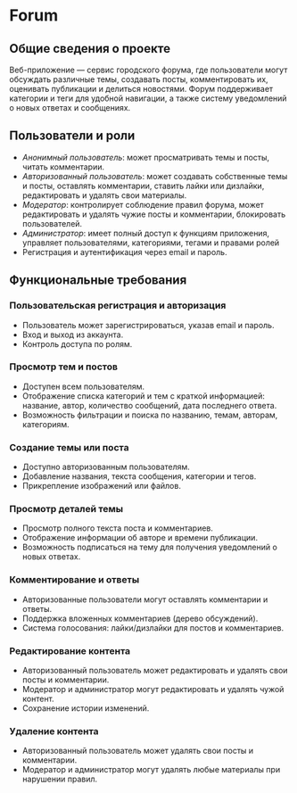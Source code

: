 # Forum
## Общие сведения о проекте
Веб-приложение — сервис городского форума, где пользователи могут обсуждать различные темы, создавать посты, комментировать их, оценивать публикации и делиться новостями. Форум поддерживает категории и теги для удобной навигации, а также систему уведомлений о новых ответах и сообщениях.
## Пользователи и роли
*	*Анонимный пользователь*: может просматривать темы и посты, читать комментарии.
*	*Авторизованный пользователь*: может создавать собственные темы и посты, оставлять комментарии, ставить лайки или дизлайки, редактировать и удалять свои материалы.
*	*Модератор*: контролирует соблюдение правил форума, может редактировать и удалять чужие посты и комментарии, блокировать пользователей.
*	*Администратор*: имеет полный доступ к функциям приложения, управляет пользователями, категориями, тегами и правами ролей
*	Регистрация и аутентификация через email и пароль.
## Функциональные требования
### Пользовательская регистрация и авторизация
*	Пользователь может зарегистрироваться, указав email и пароль.
*	Вход и выход из аккаунта.
*	Контроль доступа по ролям.
### Просмотр тем и постов
*	Доступен всем пользователям.
*	Отображение списка категорий и тем с краткой информацией: название, автор, количество сообщений, дата последнего ответа.
*	Возможность фильтрации и поиска по названию, темам, авторам, категориям.
### Создание темы или поста
*	Доступно авторизованным пользователям.
* Добавление названия, текста сообщения, категории и тегов.
*	Прикрепление изображений или файлов.
### Просмотр деталей темы
*	Просмотр полного текста поста и комментариев.
*	Отображение информации об авторе и времени публикации.
*	Возможность подписаться на тему для получения уведомлений о новых ответах.
### Комментирование и ответы
* Авторизованные пользователи могут оставлять комментарии и ответы.
* Поддержка вложенных комментариев (дерево обсуждений).
* Система голосования: лайки/дизлайки для постов и комментариев.
### Редактирование контента
*	Авторизованный пользователь может редактировать и удалять свои посты и комментарии.
*	Модератор и администратор могут редактировать и удалять чужой контент.
*	Сохранение истории изменений.
### Удаление контента
*	Авторизованный пользователь может удалять свои посты и комментарии.
* Модератор и администратор могут удалять любые материалы при нарушении правил.
